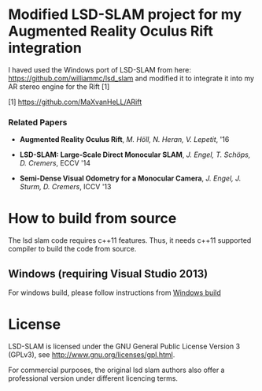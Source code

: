 # Modified LSD-SLAM project for my Augmented Reality Oculus Rift integration 

I haved used the Windows port of LSD-SLAM from here: https://github.com/williammc/lsd_slam and modified it to integrate it into my AR stereo engine for the Rift [1]

[1] https://github.com/MaXvanHeLL/ARift


### Related Papers

* **Augmented Reality Oculus Rift**, *M. Höll, N. Heran, V. Lepetit*, '16

* **LSD-SLAM: Large-Scale Direct Monocular SLAM**, *J. Engel, T. Schöps, D. Cremers*, ECCV '14

* **Semi-Dense Visual Odometry for a Monocular Camera**, *J. Engel, J. Sturm, D. Cremers*, ICCV '13


# How to build from source
The lsd slam code requires c++11 features.
Thus, it needs c++11 supported compiler to build the code from source.

## Windows (requiring Visual Studio 2013)
For windows build, please follow instructions from [Windows build](WindowsBuildInstruction.md)

# License
LSD-SLAM is licensed under the GNU General Public License Version 3 (GPLv3), see http://www.gnu.org/licenses/gpl.html.

For commercial purposes, the original lsd slam authors also offer a professional version under different licencing terms.
